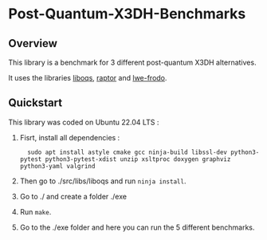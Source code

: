 # Post-Quantum-X3DH-Benchmarks

## Overview

This library is a benchmark for 3 different post-quantum X3DH alternatives.

It uses the libraries [liboqs](https://github.com/open-quantum-safe/liboqs), [raptor](https://github.com/zhenfeizhang/raptor) and [lwe-frodo](https://github.com/lwe-frodo/lwe-frodo).

## Quickstart

This library was coded on Ubuntu 22.04 LTS :

1. Fisrt, install all dependencies : 

		 sudo apt install astyle cmake gcc ninja-build libssl-dev python3-pytest python3-pytest-xdist unzip xsltproc doxygen graphviz python3-yaml valgrind

2. Then go to ./src/libs/liboqs and run `ninja install`.

3. Go to ./ and create a folder ./exe

4. Run `make`.

5. Go to the ./exe folder and here you can run the 5 different benchmarks.
